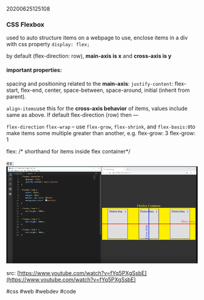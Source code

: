 20200625125108

### CSS Flexbox

used to auto structure items on a webpage
to use, enclose items in a div with css property `display: flex;`

by default (flex-direction: row), **main-axis is x** and **cross-axis is y**

#### important properties:

spacing and positioning related to the **main-axis**:
`justify-content`: flex-start, flex-end, center, space-between, space-around, initial (inherit from parent).

`align-items`use this for the **cross-axis behavior** of items, values include same as above. If default flex-direction (row) then 
—

`flex-direction`
`flex-wrap`
–
use `flex-grow`, `flex-shrink`,  and `flex-basis:0`to make items some multiple greater than another, e.g. flex-grow: 3 flex-grow: 1

flex: <grow> <shrink> <basis>  /* shorthand for items inside flex container*/

ex:
![flexbox.png](flexbox.png)


src: [https://www.youtube.com/watch?v=fYq5PXgSsbE](https://www.youtube.com/watch?v=fYq5PXgSsbE)

#css #web #webdev #code